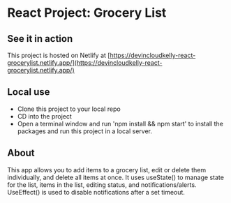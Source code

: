 # React Project: Grocery List

## See it in action

This project is hosted on Netlify at [https://devincloudkelly-react-grocerylist.netlify.app/](https://devincloudkelly-react-grocerylist.netlify.app/)

## Local use

- Clone this project to your local repo
- CD into the project
- Open a terminal window and run 'npm install && npm start' to install the packages and run this project in a local server.

## About

This app allows you to add items to a grocery list, edit or delete them individually, and delete all items at once. It uses useState() to manage state for the list, items in the list, editing status, and notifications/alerts. UseEffect() is used to disable notifications after a set timeout.
